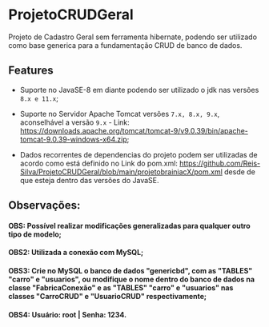 # ProjetoCRUDGeral
Projeto de Cadastro Geral sem ferramenta hibernate, podendo ser utilizado como base generica para a fundamentação CRUD de banco de dados. 

## Features

- Suporte no JavaSE-8 em diante podendo ser utilizado o jdk nas versões `8.x e 11.x`;

- Suporte no Servidor Apache Tomcat versões `7.x, 8.x, 9.x`, aconselhável a versão `9.x` - Link: https://downloads.apache.org/tomcat/tomcat-9/v9.0.39/bin/apache-tomcat-9.0.39-windows-x64.zip;

- Dados recorrentes de dependencias do projeto podem ser utilizadas de acordo como está definido no Link do pom.xml: https://github.com/Reis-Silva/ProjetoCRUDGeral/blob/main/projetobrainiacX/pom.xml desde de que esteja dentro das versões do JavaSE.

## Observações:

#### OBS: Possível realizar modificações generalizadas para qualquer outro tipo de modelo;

#### OBS2: Utilizada a conexão com MySQL;

#### OBS3: Crie no MySQL o banco de dados "genericbd", com as "TABLES" "carro" e "usuarios", ou modifique o nome dentro do banco de dados na classe "FabricaConexão" e as "TABLES" "carro" e "usuarios" nas classes "CarroCRUD" e "UsuarioCRUD" respectivamente;

#### OBS4: Usuário: root | Senha: 1234.
